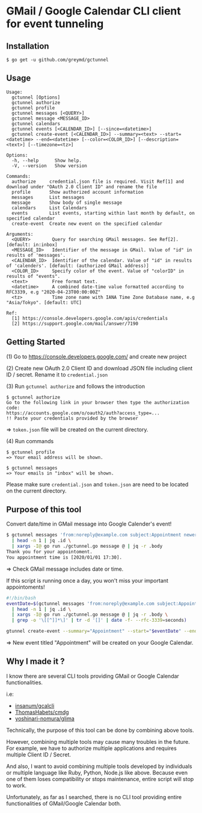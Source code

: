 # GMail / Google Calendar CLI client for event tunneling 

## Installation

```
$ go get -u github.com/greymd/gctunnel
```

## Usage

```
Usage:
  gctunnel [Options]
  gctunnel authorize
  gctunnel profile
  gctunnel messages [<QUERY>]
  gctunnel message <MESSAGE_ID>
  gctunnel calendars
  gctunnel events [<CALENDAR_ID>] [--since=<datetime>]
  gctunnel create-event [<CALENDAR_ID>] --summary=<text> --start=<datetime> --end=<datetime> [--color=<COLOR_ID>] [--description=<text>] [--timezone=<tz>]

Options:
  -h, --help      Show help.
  -V, --version   Show version

Commands:
  authorize     credential.json file is required. Visit Ref[1] and download under "OAuth 2.0 Client ID" and rename the file
  profile       Show authorized account information
  messages      List messages
  message       Show body of single message
  calendars     List Calendars
  events        List events, starting within last month by default, on specified calendar
  create-event  Create new event on the specified calendar

Arguments:
  <QUERY>        Query for searching GMail messages. See Ref[2]. [default: in:inbox]
  <MESSAGE_ID>   Identifier of the message in GMail. Value of "id" in results of 'messages'.
  <CALENDAR_ID>  Identifier of the calendar. Value of "id" in results of 'calenders'. [default: (authorized GMail address)]
  <COLOR_ID>     Specify color of the event. Value of "colorID" in results of "events".
  <text>         Free format text.
  <datetime>     A combined date-time value formatted according to RFC3339, e.g "2020-04-23T00:00:00Z"
  <tz>           Time zone name with IANA Time Zone Database name, e.g "Asia/Tokyo". [default: UTC]

Ref:
  [1] https://console.developers.google.com/apis/credentials
  [2] https://support.google.com/mail/answer/7190
```

## Getting Started

(1) Go to https://console.developers.google.com/ and create new project

(2) Create new OAuth 2.0 Client ID and download JSON file including client ID / secret. Rename it to `credential.json`

(3) Run `gctunnel authorize` and follows the introduction
```
$ gctunnel authorize
Go to the following link in your browser then type the authorization code:
https://accounts.google.com/o/oauth2/auth?access_type=...
!! Paste your credentials provided by the browser
```
=> `token.json` file will be created on the current directory.

(4) Run commands

```
$ gctunnel profile
=> Your email address will be shown.

$ gctunnel messages
=> Your emails in "inbox" will be shown.
```

Please make sure `credential.json` and `token.json` are need to be located on the current directory.

## Purpose of this tool
Convert date/time in GMail message into Google Calender's event!

```bash
$ gctunnel messages 'from:noreply@example.com subject:Appointment newer_than:1d' \
  | head -n 1 | jq .id \
  | xargs -I@ go run ./gctunnel.go message @ | jq -r .body
Thank you for your appointoment.
You appointment time is [2020/01/01 17:30].
```
=> Check GMail message includes date or time.

If this script is running once a day, you won't miss your important appointoments!
```bash
#!/bin/bash
eventDate=$(gctunnel messages 'from:noreply@example.com subject:Appointment newer_than:1d' \
  | head -n 1 | jq .id \
  | xargs -I@ go run ./gctunnel.go message @ | jq -r .body \
  | grep -o '\[[^]]*\]' | tr -d '[]' | date -f- --rfc-3339=seconds)

gtunnel create-event --summary="Appointment" --start="$eventDate" --end="$(date -d "$eventDate 30 minutes" --rfc-3339=seconds)"
```
=> New event titled "Appointment" will be created on your Google Calendar.


## Why I made it ?
I know there are several CLI tools providing GMail or Google Calendar functionalities.

i.e:
* [insanum/gcalcli](https://github.com/insanum/gcalcli)
* [ThomasHabets/cmdg](https://github.com/ThomasHabets/cmdg)
* [yoshinari-nomura/glima](https://github.com/yoshinari-nomura/glima)

Technically, the purpose of this tool can be done by combining above tools.

However, combining multiple tools may cause many troubles in the future.
For example, we have to authorize multiple applications and requires multiple Client ID / Secret.

And also, I want to avoid combining multiple tools developed by individuals or multiple language like Ruby, Python, Node.js like above.
Because even one of them loses compatibility or stops maintenance, entire script will stop to work.

Unfortunately, as far as I searched, there is no CLI tool providing entire functionalities of GMail/Google Calendar both.
